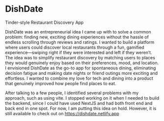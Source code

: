 # DishDate
Tinder-style Restaurant Discovery App

DishDate was an entrepreneurial idea I came up with to solve a common problem: finding new, exciting dining experiences without the hassle of endless scrolling through reviews and ratings. I wanted to build a platform where users could discover local restaurants through a fun, gamified experience—swiping right if they were interested and left if they weren’t. The idea was to simplify restaurant discovery by matching users to places they would genuinely enjoy based on their preferences, mood, and location. I envisioned DishDate as the go-to app for spontaneous dining, eliminating decision fatigue and making date nights or friend outings more exciting and effortless. I wanted to combine my love for tech and dining into a product that genuinely improved how people find places to eat. 

After talking to a few people, I identified several problems with my approach, such as using vite. I stopped working on it when I needed to build the backend, since I could have used NextJS and had both front end and back end in one spot. For now, I am putting this idea on hold. However, it is still available to check out on https://dishdate.netlify.app
